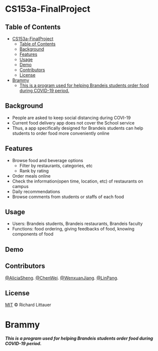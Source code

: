 # CS153a-FinalProject



## Table of Contents

- [CS153a-FinalProject](#cs153a-finalproject)
  - [Table of Contents](#table-of-contents)
  - [Background](#background)
  - [Features](#features)
  - [Usage](#usage)
  - [Demo](#demo)
  - [Contributors](#contributors)
  - [License](#license)
- [Brammy](#brammy)
    - [This is a program used for helping Brandeis students order food during COVID-19 period.](#this-is-a-program-used-for-helping-brandeis-students-order-food-during-covid-19-period)

## Background
- People are asked to keep social distancing during COVI-19
- Current food delivery app does not cover the School service
- Thus, a app specifically designed for Brandeis students can help students to order food more conveniently online

## Features
- Browse food and beverage options
    - Filter by restaurants, categories, etc
    - Rank by rating
- Order meals online
- Check the information(open time, location, etc) of restaurants on campus
- Daily recommendations
- Browse comments from students or staffs of each food

## Usage
- Users: Brandeis students, Brandeis restaurants, Brandeis faculty
- Functions: food ordering, giving feedbacks of food, knowing components of food

## Demo


## Contributors

[@AliciaSheng](https://github.com/Alicia-Sheng).
[@ChenWei](https://github.com/MRSA-J).
[@WenxuanJiang](https://github.com/wenxuanjiang93).
[@LinPang](https://github.com/L-Pang).

## License

[MIT](LICENSE) © Richard Littauer


# Brammy

##### This is a program used for helping Brandeis students order food during COVID-19 period.
